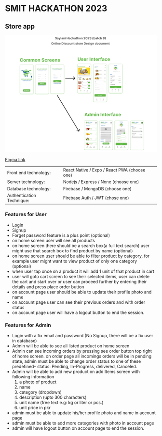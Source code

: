# SMIT HACKATHON 2023

## Store app

![task figma image](./figma.png)

[Figma link](https://www.figma.com/file/e8juVRuVFr41nDUtVX2xlX/design-doc-saylani-online-discount-store?node-id=0%3A1&t=JkIspiDnGy4Z3eTL-0)

|                           |                                              |
| ------------------------- | -------------------------------------------- |
| Front end technology:     | React Native / Expo / React PWA (choose one) |
| Server technology:        | Nodejs / Express / None (choose one)         |
| Database technology:      | Firebase / MongoDB (choose one)              |
| Authentication Technique: | Firebase Auth / JWT (chose one)              |

### Features for User

- Login
- Signup
- Forget password feature is a plus point (optional)
- on home screen user will see all products
- on home screen there should be a search box(a full text search) user
  might use that search box to find product by name (optional)
- on home screen user should be able to filter product by category, for
  example user might want to view product of only one category (optional)
- when user tap once on a product it will add 1 unit of that product in cart
- user will goto cart screen to see their selected items, user can delete the
  cart and start over or user can proceed further by entering their details
  and press place order button
- on account page user should be able to update their profile photo and
  name
- on account page user can see their previous orders and with order status
- on account page user will have a logout button to end the session.

### Features for Admin

- Login with a fix email and password (No Signup, there will be a fix user in
  database)
- Admin will be able to see all listed product on home screen
- Admin can see incoming orders by pressing see order button top right of
  home screen. on order page all incomings orders will be in pending state,
  admin must be able to change order status to one of these predefined–
  status: Pending, In-Progress, delivered, Canceled.
- Admin will be able to add new product on add Items screen with following information
  1. a photo of product
  1. name
  1. category (dropdown)
  1. description (upto 300 characters)
  1. unit name (free text e.g: kg or liter or pcs.)
  1. unit price in pkr
- admin must be able to update his/her profile photo and name in account page
- admin must be able to add more categories with photo in account page
- admin will have logout button on account page to end the session.
